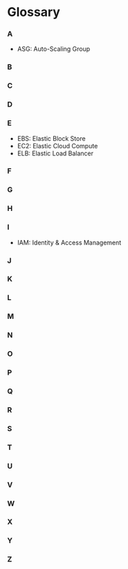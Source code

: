 # Glossary

### A

* ASG: Auto-Scaling Group

### B

### C

### D

### E

* EBS: Elastic Block Store
* EC2: Elastic Cloud Compute
* ELB: Elastic Load Balancer

### F

### G

### H

### I

* IAM: Identity & Access Management

### J



### K



### L



### M



### N



### O



### P



### Q



### R



### S



### T



### U



### V



### W



### X



### Y



### Z

